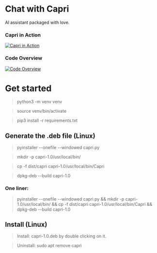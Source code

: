 # Chat with Capri

AI assistant packaged with love.


### Capri in Action

[![Capri in Action](https://img.youtube.com/vi/9fVhCuODB-Y/maxresdefault.jpg)](https://www.youtube.com/watch?v=9fVhCuODB-Y)


### Code Overview

[![Code Overview](https://img.youtube.com/vi/CvIQZK1HIvY/maxresdefault.jpg)](https://www.youtube.com/watch?v=CvIQZK1HIvY)



# Get started

> python3 -m venv venv

> source venv/bin/activate

> pip3 install -r requirements.txt



## Generate the .deb file (Linux)

> pyinstaller --onefile --windowed capri.py

> mkdir -p capri-1.0/usr/local/bin/

> cp -f dist/capri capri-1.0/usr/local/bin/Capri

> dpkg-deb --build capri-1.0



### One liner:
> pyinstaller --onefile --windowed capri.py && mkdir -p capri-1.0/usr/local/bin/ && cp -f dist/capri capri-1.0/usr/local/bin/Capri && dpkg-deb --build capri-1.0



## Install (Linux)

> Install: capri-1.0.deb by double clicking on it.

> Uninstall: sudo apt remove capri 
